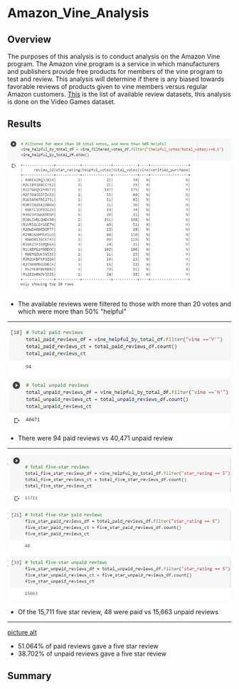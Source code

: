 # Amazon_Vine_Analysis
## Overview
The purposes of this analysis is to conduct analysis on the Amazon Vine program. The Amazon vine program is a service in which manufacturers and publishers provide free products for members of the vine program to test and review. This analysis will determine if there is any biased towards favorable reviews of products given to vine members versus regular Amazon customers. [This](https://s3.amazonaws.com/amazon-reviews-pds/tsv/index.txt) is the list of available review datasets, this analysis is done on the Video Games dataset.
## Results
![pciture alt](https://github.com/hushi-aujla/Amazon_Vine_Analysis/blob/main/images/vine_helpful_reviews.png)

* The available reviews were filtered to those with more than 20 votes and which were more than 50% "helpful"
----

![picture alt](https://github.com/hushi-aujla/Amazon_Vine_Analysis/blob/main/images/vine_reviews.png)
* There were 94 paid reviews vs 40,471 unpaid review
----
![picture alt](https://github.com/hushi-aujla/Amazon_Vine_Analysis/blob/main/images/fivestar_reviews.png)
* Of the 15,711 five star review, 48 were paid vs 15,663 unpaid reviews
----
[picture alt](https://github.com/hushi-aujla/Amazon_Vine_Analysis/blob/main/images/review_percents.png)
* 51.064%  of paid reviews gave a five star review
* 38.702% of unpaid reviews gave a five star review

## Summary
